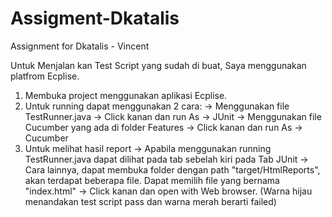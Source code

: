 # Assigment-Dkatalis
Assignment for Dkatalis - Vincent

Untuk Menjalan kan Test Script yang sudah di buat, Saya menggunakan platfrom Ecplise.
1. Membuka project menggunakan aplikasi Ecplise.
2. Untuk running dapat menggunakan 2 cara: 
	-> Menggunakan file TestRunner.java -> Click kanan dan run As -> JUnit
	-> Menggunakan file Cucumber yang ada di folder Features -> Click kanan dan run As -> Cucumber 
3. Untuk melihat hasil report 
	-> Apabila menggunakan running TestRunner.java dapat dilihat pada tab sebelah kiri pada Tab JUnit
	-> Cara lainnya, dapat membuka folder dengan path "target/HtmlReports", akan terdapat beberapa file. Dapat memilih file yang bernama "index.html" -> Click kanan dan open with Web browser. (Warna hijau menandakan test script pass dan warna merah berarti failed)